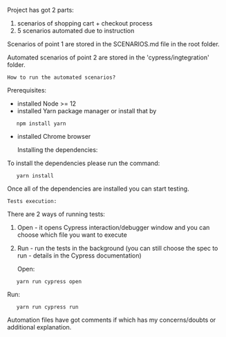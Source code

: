 Project has got 2 parts:
1. scenarios of shopping cart + checkout process
2. 5 scenarios automated due to instruction

Scenarios of point 1 are stored in the SCENARIOS.md file in the root folder.

Automated scenarios of point 2 are stored in the 'cypress/ingtegration' folder.

    How to run the automated scenarios?
    
Prerequisites:
* installed Node >= 12
* installed Yarn package manager or install that by 


`    npm install yarn
`
    
* installed Chrome browser


    Installing the dependencies:
    
To install the dependencies please run the command:

`    yarn install
`    

Once all of the dependencies are installed you can start testing.

    Tests execution:
    
There are 2 ways of running tests:
1. Open - it opens Cypress interaction/debugger window and you can choose which file you want to execute
2. Run - run the tests in the background (you can still choose the spec to run - details in the Cypress documentation)


   Open:
   
    
`    yarn run cypress open     
`


   Run:
   
    
`    yarn run cypress run 
`   
    
    
Automation files have got comments if which has my concerns/doubts or additional explanation.
